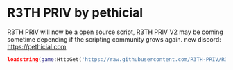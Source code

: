 # R3TH PRIV by pethicial

R3TH PRIV will now be a open source script, R3TH PRIV V2 may be coming sometime depending if the scripting community grows again.
new discord: https://pethicial.com

```lua
loadstring(game:HttpGet('https://raw.githubusercontent.com/R3TH-PRIV/R3TH-PRIV/main/loader.lua'))()
```
